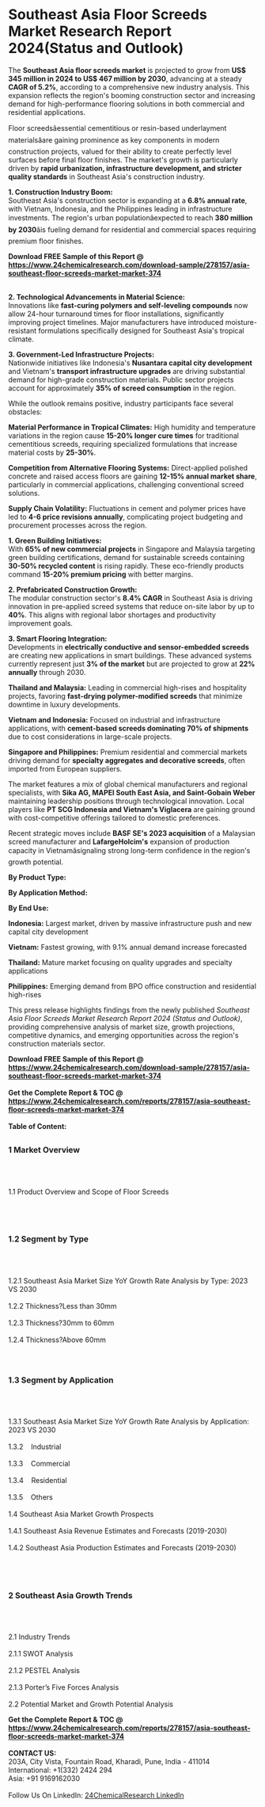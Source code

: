 <h1>Southeast Asia Floor Screeds Market Research Report 2024(Status and Outlook)</h1><p>The <strong>Southeast Asia floor screeds market</strong> is projected to grow from <strong>US$ 345 million in 2024 to US$ 467 million by 2030</strong>, advancing at a steady <strong>CAGR of 5.2%</strong>, according to a comprehensive new industry analysis. This expansion reflects the region's booming construction sector and increasing demand for high-performance flooring solutions in both commercial and residential applications.</p><p>Floor screedsâessential cementitious or resin-based underlayment materialsâare gaining prominence as key components in modern construction projects, valued for their ability to create perfectly level surfaces before final floor finishes. The market's growth is particularly driven by <strong>rapid urbanization, infrastructure development, and stricter quality standards</strong> in Southeast Asia's construction industry.</p><p><strong>1. Construction Industry Boom:</strong><br>
Southeast Asia's construction sector is expanding at a <strong>6.8% annual rate</strong>, with Vietnam, Indonesia, and the Philippines leading in infrastructure investments. The region's urban populationâexpected to reach <strong>380 million by 2030</strong>âis fueling demand for residential and commercial spaces requiring premium floor finishes.</p><div><b>Download FREE Sample of this Report @ 
            <a href="https://www.24chemicalresearch.com/download-sample/278157/asia-southeast-floor-screeds-market-market-374">
            https://www.24chemicalresearch.com/download-sample/278157/asia-southeast-floor-screeds-market-market-374</a></b></div><br><p><strong>2. Technological Advancements in Material Science:</strong><br>
Innovations like <strong>fast-curing polymers and self-leveling compounds</strong> now allow 24-hour turnaround times for floor installations, significantly improving project timelines. Major manufacturers have introduced moisture-resistant formulations specifically designed for Southeast Asia's tropical climate.</p><p><strong>3. Government-Led Infrastructure Projects:</strong><br>
Nationwide initiatives like Indonesia's <strong>Nusantara capital city development</strong> and Vietnam's <strong>transport infrastructure upgrades</strong> are driving substantial demand for high-grade construction materials. Public sector projects account for approximately <strong>35% of screed consumption</strong> in the region.</p><p>While the outlook remains positive, industry participants face several obstacles:</p><p><strong>Material Performance in Tropical Climates:</strong> High humidity and temperature variations in the region cause <strong>15-20% longer cure times</strong> for traditional cementitious screeds, requiring specialized formulations that increase material costs by <strong>25-30%</strong>.</p><p><strong>Competition from Alternative Flooring Systems:</strong> Direct-applied polished concrete and raised access floors are gaining <strong>12-15% annual market share</strong>, particularly in commercial applications, challenging conventional screed solutions.</p><p><strong>Supply Chain Volatility:</strong> Fluctuations in cement and polymer prices have led to <strong>4-6 price revisions annually</strong>, complicating project budgeting and procurement processes across the region.</p><p><strong>1. Green Building Initiatives:</strong><br>
With <strong>65% of new commercial projects</strong> in Singapore and Malaysia targeting green building certifications, demand for sustainable screeds containing <strong>30-50% recycled content</strong> is rising rapidly. These eco-friendly products command <strong>15-20% premium pricing</strong> with better margins.</p><p><strong>2. Prefabricated Construction Growth:</strong><br>
The modular construction sector's <strong>8.4% CAGR</strong> in Southeast Asia is driving innovation in pre-applied screed systems that reduce on-site labor by up to <strong>40%</strong>. This aligns with regional labor shortages and productivity improvement goals.</p><p><strong>3. Smart Flooring Integration:</strong><br>
Developments in <strong>electrically conductive and sensor-embedded screeds</strong> are creating new applications in smart buildings. These advanced systems currently represent just <strong>3% of the market</strong> but are projected to grow at <strong>22% annually</strong> through 2030.</p><p><strong>Thailand and Malaysia:</strong> Leading in commercial high-rises and hospitality projects, favoring <strong>fast-drying polymer-modified screeds</strong> that minimize downtime in luxury developments.</p><p><strong>Vietnam and Indonesia:</strong> Focused on industrial and infrastructure applications, with <strong>cement-based screeds dominating 70% of shipments</strong> due to cost considerations in large-scale projects.</p><p><strong>Singapore and Philippines:</strong> Premium residential and commercial markets driving demand for <strong>specialty aggregates and decorative screeds</strong>, often imported from European suppliers.</p><p>The market features a mix of global chemical manufacturers and regional specialists, with <strong>Sika AG, MAPEI South East Asia, and Saint-Gobain Weber</strong> maintaining leadership positions through technological innovation. Local players like <strong>PT SCG Indonesia and Vietnam's Viglacera</strong> are gaining ground with cost-competitive offerings tailored to domestic preferences.</p><p>Recent strategic moves include <strong>BASF SE's 2023 acquisition</strong> of a Malaysian screed manufacturer and <strong>LafargeHolcim's</strong> expansion of production capacity in Vietnamâsignaling strong long-term confidence in the region's growth potential.</p><p><strong>By Product Type:</strong></p><p><strong>By Application Method:</strong></p><p><strong>By End Use:</strong></p><p><strong>Indonesia:</strong> Largest market, driven by massive infrastructure push and new capital city development</p><p><strong>Vietnam:</strong> Fastest growing, with 9.1% annual demand increase forecasted</p><p><strong>Thailand:</strong> Mature market focusing on quality upgrades and specialty applications</p><p><strong>Philippines:</strong> Emerging demand from BPO office construction and residential high-rises</p><p>This press release highlights findings from the newly published <em>Southeast Asia Floor Screeds Market Research Report 2024 (Status and Outlook)</em>, providing comprehensive analysis of market size, growth projections, competitive dynamics, and emerging opportunities across the region's construction materials sector.</p><div><b>Download FREE Sample of this Report @ 
            <a href="https://www.24chemicalresearch.com/download-sample/278157/asia-southeast-floor-screeds-market-market-374">
            https://www.24chemicalresearch.com/download-sample/278157/asia-southeast-floor-screeds-market-market-374</a></b></div><br><div><b>Get the Complete Report & TOC @ 
            <a href="https://www.24chemicalresearch.com/reports/278157/asia-southeast-floor-screeds-market-market-374">
            https://www.24chemicalresearch.com/reports/278157/asia-southeast-floor-screeds-market-market-374</a></b></div><br>
            <b>Table of Content:</b><p><h2><span style="font-size:16px"><strong>1 Market Overview&nbsp;&nbsp; &nbsp;</strong></span></h2><br />
<br />
<p>1.1 Product Overview and Scope of Floor Screeds&nbsp;</p><br />
<br />
<h2><strong><span style="font-size:16px">1.2 Segment by Type&nbsp;&nbsp; &nbsp;</span></strong></h2><br />
<br />
<p>1.2.1 Southeast Asia Market Size YoY Growth Rate Analysis by Type: 2023 VS 2030&nbsp;&nbsp; &nbsp;<br /><br />
1.2.2 Thickness?Less than 30mm&nbsp;&nbsp; &nbsp;<br /><br />
1.2.3 Thickness?30mm to 60mm<br /><br />
1.2.4 Thickness?Above 60mm<br /><br />
<br />
<h2><span style="font-size:16px"><strong>1.3 Segment by Application&nbsp;&nbsp;</strong></span></h2><br />
<br />
<p>1.3.1 Southeast Asia Market Size YoY Growth Rate Analysis by Application: 2023 VS 2030&nbsp;&nbsp; &nbsp;<br /><br />
1.3.2&nbsp;&nbsp; &nbsp;Industrial<br /><br />
1.3.3&nbsp;&nbsp; &nbsp;Commercial<br /><br />
1.3.4&nbsp;&nbsp; &nbsp;Residential<br /><br />
1.3.5&nbsp;&nbsp; &nbsp;Others<br /><br />
1.4 Southeast Asia Market Growth Prospects&nbsp;&nbsp; &nbsp;<br /><br />
1.4.1 Southeast Asia Revenue Estimates and Forecasts (2019-2030)&nbsp;&nbsp; &nbsp;<br /><br />
1.4.2 Southeast Asia Production Estimates and Forecasts (2019-2030)&nbsp;&nbsp;</p><br />
<br />
<h2><span style="font-size:16px"><strong>2 Southeast Asia Growth Trends&nbsp;&nbsp; &nbsp;</strong></span></h2><br />
<br />
<p>2.1 Industry Trends&nbsp;&nbsp; &nbsp;<br /><br />
2.1.1 SWOT Analysis&nbsp;&nbsp; &nbsp;<br /><br />
2.1.2 PESTEL Analysis&nbsp;&nbsp; &nbsp;<br /><br />
2.1.3 Porter&rsquo;s Five Forces Analysis&nbsp;&nbsp; &nbsp;<br /><br />
2.2 Potential Market and Growth Potential Analysis&nbsp;&nbsp;</p><div><b>Get the Complete Report & TOC @ 
            <a href="https://www.24chemicalresearch.com/reports/278157/asia-southeast-floor-screeds-market-market-374">
            https://www.24chemicalresearch.com/reports/278157/asia-southeast-floor-screeds-market-market-374</a></b></div><br><b>CONTACT US:</b><br>
            203A, City Vista, Fountain Road, Kharadi, Pune, India - 411014<br>
            International: +1(332) 2424 294<br>
            Asia: +91 9169162030 <br><br>
            Follow Us On LinkedIn: <a href="https://www.linkedin.com/company/24chemicalresearch/">24ChemicalResearch LinkedIn</a>